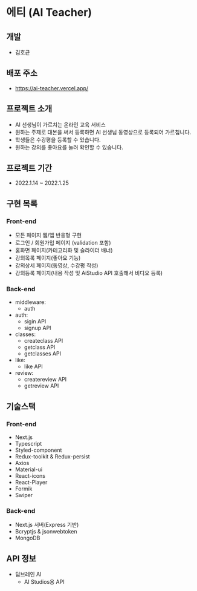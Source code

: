 # 에티 (AI Teacher)

## 개발

- 김호균

## 배포 주소

- https://ai-teacher.vercel.app/

## 프로젝트 소개

- AI 선생님이 가르치는 온라인 교육 서비스
- 원하는 주제로 대본을 써서 등록하면 AI 선생님 동영상으로 등록되어 가르칩니다.
- 학생들은 수강평을 등록할 수 있습니다.
- 원하는 강의를 좋아요를 눌러 확인할 수 있습니다.

## 프로젝트 기간

- 2022.1.14 ~ 2022.1.25

## 구현 목록

### Front-end

- 모든 페이지 웹/앱 반응형 구현
- 로그인 / 회원가입 페이지 (validation 포함)
- 홈화면 페이지(카테고리화 및 슬라이더 배너)
- 강의목록 페이지(좋아요 기능)
- 강의상세 페이지(동영상, 수강평 작성)
- 강의등록 페이지(내용 작성 및 AiStudio API 호출해서 비디오 등록)

### Back-end

- middleware:
  - auth
- auth:
  - sigin API
  - signup API
- classes:
  - createclass API
  - getclass API
  - getclasses API
- like:
  - like API
- review:
  - createreview API
  - getreview API

## 기술스택

### Front-end

- Next.js
- Typescript
- Styled-component
- Redux-toolkit & Redux-persist
- Axios
- Material-ui
- React-icons
- React-Player
- Formik
- Swiper

### Back-end

- Next.js 서버(Express 기반)
- Bcryptjs & jsonwebtoken
- MongoDB

## API 정보

- 딥브레인 AI
  - AI Studios용 API
